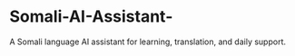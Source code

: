 # Somali-AI-Assistant-
A Somali language AI assistant for learning, translation, and daily support.
